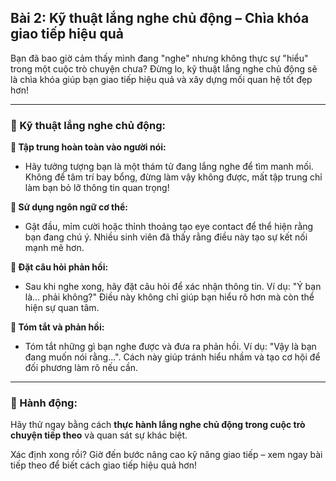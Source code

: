 ## Bài 2: Kỹ thuật lắng nghe chủ động – Chìa khóa giao tiếp hiệu quả  

Bạn đã bao giờ cảm thấy mình đang "nghe" nhưng không thực sự "hiểu" trong một cuộc trò chuyện chưa? Đừng lo, kỹ thuật lắng nghe chủ động sẽ là chìa khóa giúp bạn giao tiếp hiệu quả và xây dựng mối quan hệ tốt đẹp hơn!

---

### 📌 Kỹ thuật lắng nghe chủ động:

**🔹 Tập trung hoàn toàn vào người nói:**
- Hãy tưởng tượng bạn là một thám tử đang lắng nghe để tìm manh mối. Không để tâm trí bay bổng, đừng làm vậy không được, mất tập trung chỉ làm bạn bỏ lỡ thông tin quan trọng!

**🔹 Sử dụng ngôn ngữ cơ thể:**
- Gật đầu, mỉm cười hoặc thỉnh thoảng tạo eye contact để thể hiện rằng bạn đang chú ý. Nhiều sinh viên đã thấy rằng điều này tạo sự kết nối mạnh mẽ hơn.

**🔹 Đặt câu hỏi phản hồi:**
- Sau khi nghe xong, hãy đặt câu hỏi để xác nhận thông tin. Ví dụ: "Ý bạn là... phải không?" Điều này không chỉ giúp bạn hiểu rõ hơn mà còn thể hiện sự quan tâm.

**🔹 Tóm tắt và phản hồi:**
- Tóm tắt những gì bạn nghe được và đưa ra phản hồi. Ví dụ: "Vậy là bạn đang muốn nói rằng...". Cách này giúp tránh hiểu nhầm và tạo cơ hội để đối phương làm rõ nếu cần.

---

### 🚀 Hành động:

Hãy thử ngay bằng cách **thực hành lắng nghe chủ động trong cuộc trò chuyện tiếp theo** và quan sát sự khác biệt.

Xác định xong rồi? Giờ đến bước nâng cao kỹ năng giao tiếp – xem ngay bài tiếp theo để biết cách giao tiếp hiệu quả hơn!